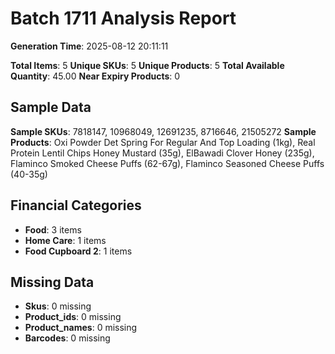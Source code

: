 # Batch 1711 Analysis Report

**Generation Time**: 2025-08-12 20:11:11

**Total Items**: 5
**Unique SKUs**: 5
**Unique Products**: 5
**Total Available Quantity**: 45.00
**Near Expiry Products**: 0

## Sample Data
**Sample SKUs**: 7818147, 10968049, 12691235, 8716646, 21505272
**Sample Products**: Oxi Powder Det Spring For Regular And Top Loading (1kg), Real Protein Lentil Chips Honey Mustard (35g), ElBawadi Clover Honey (235g), Flaminco Smoked Cheese Puffs (62-67g), Flaminco Seasoned Cheese Puffs (40-35g)

## Financial Categories
- **Food**: 3 items
- **Home Care**: 1 items
- **Food Cupboard 2**: 1 items

## Missing Data
- **Skus**: 0 missing
- **Product_ids**: 0 missing
- **Product_names**: 0 missing
- **Barcodes**: 0 missing
